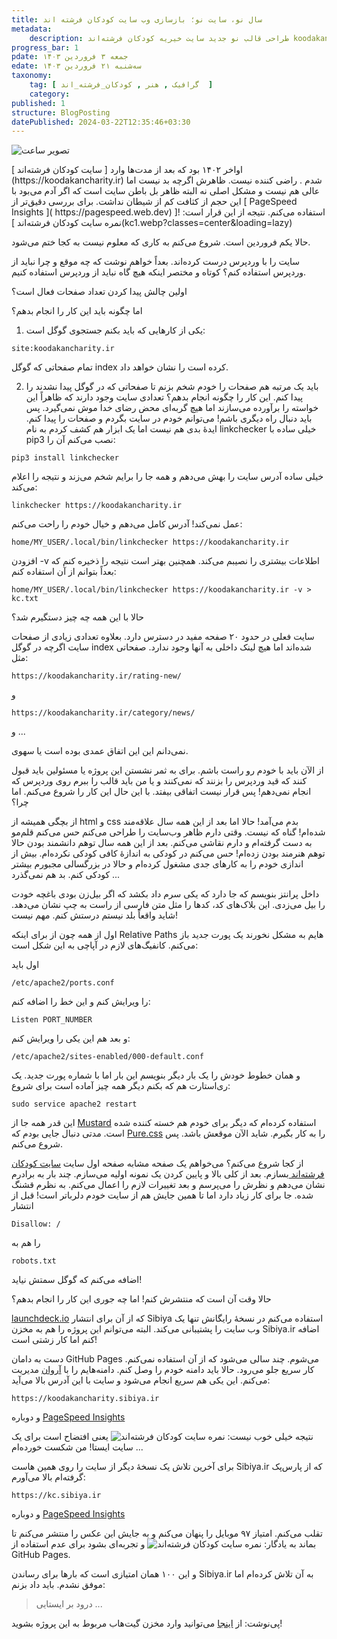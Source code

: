 ```yaml
---
title: سال نو، سایت نو؛ بازسازی وب سایت کودکان فرشته اند
metadata: 
    description: طراحی قالب نو جدید سایت خیریه کودکان فرشته‌اند koodakancharity.ir
progress_bar: 1
pdate: جمعه ۳ فروردین ۱۴۰۳
edate: سه‌شنبه ۲۱ فروردین ۱۴۰۳
taxonomy:
    tag: [ گرافیک , هنر , کودکان_فرشته_اند  ]
    category: 
published: 1
structure: BlogPosting
datePublished: 2024-03-22T12:35:46+03:30
---
```

![ تصویر ساعت ](kc0.webp?classes=center&loading=lazy)
<div class="align-center">
</div>
اواخر ۱۴۰۲ بود که بعد از مدت‌ها وارد 
[ سایت کودکان فرشته‌اند ](https://koodakancharity.ir) 
شدم . راضی کننده نیست. ظاهرش اگرچه بد نیست اما عالی هم نیست و مشکل اصلی نه البته ظاهر بل باطن سایت است که اگر آدم می‌بود با این حجم از کثافت کم از شیطان نداشت. برای بررسی دقیق‌تر از 
[ PageSpeed Insights ]( https://pagespeed.web.dev)
استفاده می‌کنم. نتیجه از این قرار است:
![ نمره سایت کودکان فرشته‌اند  ](kc1.webp?classes=center&loading=lazy)

حالا یکم فروردین است. شروع می‌کنم به کاری که معلوم نیست به کجا ختم می‌شود.

سایت را با وردپرس درست کرده‌اند. بعداً خواهم نوشت که چه موقع و چرا نباید از وردپرس استفاده کنم؟ کوتاه و مختصر اینکه هیچ گاه نباید از وردپرس استفاده کنیم. 

اولین چالش پیدا کردن تعداد صفحات فعال است؟ 

اما چگونه باید این کار را انجام بدهم؟

1. یکی از کارهایی که باید بکنم جستجوی گوگل است:

```
site:koodakancharity.ir
```

تمام صفحاتی که گوگل index کرده است را نشان خواهد داد.

2. باید یک مرتبه هم صفحات را خودم شخم بزنم تا صفحاتی که در گوگل پیدا نشدند را پیدا کنم. این کار را چگونه انجام بدهم؟ تعدادی سایت وجود دارند که ظاهراً این خواسته را برآورده می‌سازند اما هیچ گربه‌ای محض رضای خدا موش نمی‌گیرد. پس باید دنبال راه دیگری باشم! می‌توانم خودم در سایت بگردم و صفحات را پیدا کنم. ایدهٔ بدی هم نیست اما یک ابزار هم کشف کردم به نام linkchecker
خیلی ساده با pip3 نصب می‌کنم آن را:
```
pip3 install linkchecker
```

خیلی ساده آدرس سایت را بهش می‌دهم و همه جا را برایم شخم می‌زند و نتیجه را اعلام می‌کند:
```
linkchecker https://koodakancharity.ir
```

عمل نمی‌کند! آدرس کامل می‌دهم و خیال خودم را راحت می‌کنم:
```
home/MY_USER/.local/bin/linkchecker https://koodakancharity.ir
```

افزودن -v اطلاعات بیشتری را نصیبم می‌کند. همچنین بهتر است نتیجه را ذخیره کنم که بعداً بتوانم از آن استفاده کنم:
```
home/MY_USER/.local/bin/linkchecker https://koodakancharity.ir -v > kc.txt
```

حالا با این همه چه چیز دستگیرم شد؟

سایت فعلی در حدود ۲۰ صفحه مفید در دسترس دارد. بعلاوه تعدادی زیادی از صفحات سایت اگرچه در گوگل index شده‌اند اما هیچ لینک داخلی به آنها وجود ندارد. صفحاتی مثل:
```
https://koodakancharity.ir/rating-new/
```
و
```
https://koodakancharity.ir/category/news/
```
و ...

نمی‌دانم این این اتفاق عمدی بوده است یا سهوی. 

از الآن باید با خودم رو راست باشم. برای به ثمر نشستن این پروژه یا مسئولین باید قبول کنند که قید وردپرس را بزنند که نمی‌کنند و یا من باید قالب را ببرم روی وردپرس که انجام نمی‌دهم! پس قرار نیست اتفاقی بیفتد. با این حال این کار را شروع می‌کنم. اما چرا؟

از بچگی همیشه از 
html
و
css 
بدم می‌آمد! حالا اما بعد از این همه سال علاقه‌مند شده‌ام! گناه که نیست. وقتی دارم ظاهر وب‌سایت را طراحی می‌کنم حس می‌کنم قلم‌مو به دست گرفته‌ام و دارم نقاشی می‌کنم. بعد از این همه سال توهم دانشمند بودن حالا توهم هنرمند بودن زده‌ام! حس می‌کنم در کودکی به اندازهٔ کافی کودکی نکرده‌ام. بیش از اندازی خودم را به کارهای جدی مشغول کرده‌ام و حالا در بزرگسالی مجبورم بیشتر کودکی کنم. بد هم نمی‌گذرد ...

داخل پرانتز بنویسم که جا دارد که یکی سرم داد بکشد که اگر بیل‌زن بودی باغچه خودت را بیل می‌زدی. این بلاک‌های کد، کدها را مثل متن فارسی از راست به چپ نشان می‌دهد. شاید واقعاً بلد نیستم درستش کنم. مهم نیست!

اول از همه چون از برای اینکه 
Relative Paths
هایم به مشکل نخورند یک پورت جدید باز می‌کنم. کانفیگ‌های لازم در آپاچی به این شکل است:

اول باید 
```
/etc/apache2/ports.conf
```

را ویرایش کنم و این خط را اضافه کنم:
```
Listen PORT_NUMBER
```
و بعد هم این یکی را ویرایش کنم:
```
/etc/apache2/sites-enabled/000-default.conf
```
و همان خطوط خودش را یک بار دیگر بنویسم این بار اما با شماره پورت جدید. یک ری‌استارت هم که بکنم دیگر همه چیز آماده است برای شروع:
```
sudo service apache2 restart
```

این قدر همه جا از 
[Mustard]( https://kylelogue.github.io/mustard-ui/index.html )
استفاده کرده‌ام که دیگر برای خودم هم خسته کننده شده است. مدتی دنبال جایی بودم که 
[Pure.css](https://purecss.io/)
را به کار بگیرم. شاید الآن موقعش باشد. پس شروع می‌کنم. 

از کجا شروع می‌کنم؟ می‌خواهم یک صفحه مشابه صفحه اول سایت
[ سایت کودکان فرشته‌اند ](https://koodakancharity.ir)
بسازم. بعد از کلی بالا و پایین کردن یک نمونه اولیه می‌سازم. چند بار به برادرم نشان می‌دهم و نظرش را می‌پرسم و بعد تغییرات لازم را اعمال می‌کنم. به نظرم قشنگ شده. جا برای کار زیاد دارد اما تا همین جایش هم از سایت خودم دلرباتر است! قبل از انتشار
```
Disallow: /
```
را هم به 
```
robots.txt
```
اضافه می‌کنم که گوگل سمتش نیاید!


حالا وقت آن است که منتشرش کنم! اما چه جوری این کار را انجام بدهم؟

[launchdeck.io](https://launchdeck.io)
که از آن برای انتشار 
Sibiya
استفاده می‌کنم در نسخهٔ رایگانش تنها یک وب سایت را پشتیبانی می‌کند. البته می‌توانم این پروژه را هم به مخزن Sibiya.ir اضافه کنم اما کار زشتی است!

دست به دامان 
GitHub Pages
می‌شوم. چند سالی می‌شود که از آن استفاده نمی‌کنم. کار سریع جلو می‌رود. حالا باید دامنه خودم را وصل کنم. دامنه‌هایم را با
[آروان](https://arvancloud.ir) 
مدیریت می‌کنم. این یکی هم سریع انجام می‌شود و سایت با این آدرس بالا می‌آید:
```
https://koodakancharity.sibiya.ir
```
و دوباره 
[ PageSpeed Insights ]( https://pagespeed.web.dev)

نتیجه خیلی خوب نیست:
![ نمره سایت کودکان فرشته‌اند  ](kc2.webp?classes=center&loading=lazy)
 یعنی افتضاح است برای یک سایت ایستا! من شکست خورده‌ام ...

برای آخرین تلاش یک نسخهٔ دیگر از سایت را روی همین هاست Sibiya.ir که از پارس‌پک گرفته‌ام بالا می‌آورم:
```
https://kc.sibiya.ir
```
و دوباره 
[ PageSpeed Insights ]( https://pagespeed.web.dev)

تقلب می‌کنم. امتیاز ۹۷ موبایل را پنهان می‌کنم و به جایش این عکس را منتشر می‌کنم تا بماند به یادگار:
![ نمره سایت کودکان فرشته‌اند  ](kc3.webp?classes=center&loading=lazy)
و تجربه‌ای بشود برای عدم استفاده از 
GitHub Pages.

و این ۱۰۰ همان امتیازی است که بارها برای رساندن Sibiya.ir به آن تلاش کرده‌ام اما موفق نشدم. باید داد بزنم:

> درود بر ایستایی ...

پی‌نوشت: از
[اینجا](https://github.com/shaban532/koodakancharity.io/)
می‌توانید وارد مخزن گیت‌هاب مربوط به این پروژه بشوید!